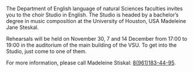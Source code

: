 The Department of English language of natural Sciences faculties invites you to the choir Studio in English. The Studio is headed by a bachelor’s degree in music composition at the University of Houston, USA Madeleine Jane Steskal.

Rehearsals will be held on November 30, 7 and 14 December from 17:00 to 19:00 in the auditorium of the main building of the VSU. To get into the Studio, just come to one of them.

For more information, please call Madeleine Stiskal: [8(961)183-44-95](tel:+79611834495).